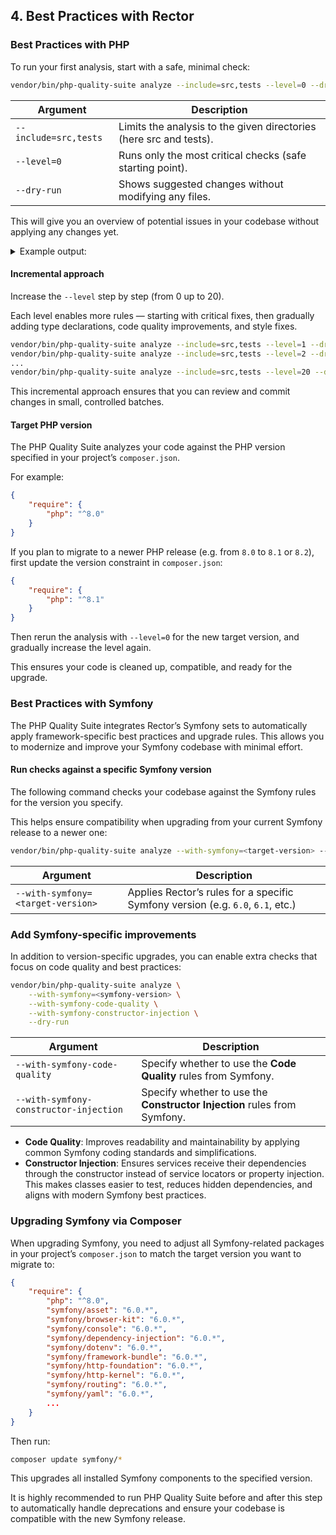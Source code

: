 ## 4. Best Practices with Rector

### Best Practices with PHP

To run your first analysis, start with a safe, minimal check:

```Bash
vendor/bin/php-quality-suite analyze --include=src,tests --level=0 --dry-run
```

| Argument              | Description                                                        |
|-----------------------|--------------------------------------------------------------------|
| `--include=src,tests` | Limits the analysis to the given directories (here src and tests). |
| `--level=0`           | Runs only the most critical checks (safe starting point).          | 
| `--dry-run`           | Shows suggested changes without modifying any files.               |

This will give you an overview of potential issues in your codebase without applying any changes yet.

<details>

<summary>Example output:</summary>

### You can add a header

```bash
Rector Overview
---------------
Rector target PHP version: 8.0.0
Level:                     0
Include paths:             src
Rules:                     N/A


 1/1 [▓▓▓▓▓▓▓▓▓▓▓▓▓▓▓▓▓▓▓▓▓▓▓▓▓▓▓▓] 100%
1 file with changes
===================

1) src/test.php:2

    ---------- begin diff ----------
@@ @@

 final class Test
 {
-    var string $test = 'test';
+    public string $test = 'test';
 }
    ----------- end diff -----------

Applied rules:
 * VarToPublicPropertyRector



 [OK] 1 file would have been changed (dry-run) by Rector
```

</details>

#### Incremental approach

Increase the `--level` step by step (from 0 up to 20).

Each level enables more rules — starting with critical fixes, then gradually adding type declarations, code quality
improvements, and style fixes.

```bash
vendor/bin/php-quality-suite analyze --include=src,tests --level=1 --dry-run
vendor/bin/php-quality-suite analyze --include=src,tests --level=2 --dry-run
...
vendor/bin/php-quality-suite analyze --include=src,tests --level=20 --dry-run
```

This incremental approach ensures that you can review and commit changes in small, controlled batches.

#### Target PHP version

The PHP Quality Suite analyzes your code against the PHP version specified in your project’s `composer.json`.

For example:

```json
{
    "require": {
        "php": "^8.0"
    }
}
```

If you plan to migrate to a newer PHP release (e.g. from `8.0` to `8.1` or `8.2`), first update the version constraint
in `composer.json`:

```json
{
    "require": {
        "php": "^8.1"
    }
}
```

Then rerun the analysis with `--level=0` for the new target version, and gradually increase the level again.

This ensures your code is cleaned up, compatible, and ready for the upgrade.

### Best Practices with Symfony

The PHP Quality Suite integrates Rector’s Symfony sets to automatically apply framework-specific best practices and
upgrade rules. This allows you to modernize and improve your Symfony codebase with minimal effort.

#### Run checks against a specific Symfony version

The following command checks your codebase against the Symfony rules for the version you specify.

This helps ensure compatibility when upgrading from your current Symfony release to a newer one:

```bash
vendor/bin/php-quality-suite analyze --with-symfony=<target-version> --dry-run
```

| Argument                          | Description                                                                     |
|-----------------------------------|---------------------------------------------------------------------------------|
| `--with-symfony=<target-version>` | Applies Rector’s rules for a specific Symfony version (e.g. `6.0`, `6.1`, etc.) |

### Add Symfony-specific improvements

In addition to version-specific upgrades, you can enable extra checks that focus on code quality and best practices:

```bash
vendor/bin/php-quality-suite analyze \
    --with-symfony=<symfony-version> \
    --with-symfony-code-quality \
    --with-symfony-constructor-injection \
    --dry-run
```

| Argument                               | Description                                                              |
|----------------------------------------|--------------------------------------------------------------------------|
| `--with-symfony-code-quality`          | Specify whether to use the **Code Quality** rules from Symfony.          |
| `--with-symfony-constructor-injection` | Specify whether to use the **Constructor Injection** rules from Symfony. |

* **Code Quality**: Improves readability and maintainability by applying common Symfony coding standards and simplifications.
* **Constructor Injection**: Ensures services receive their dependencies through the constructor instead of service locators
  or property injection. This makes classes easier to test, reduces hidden dependencies, and aligns with modern Symfony
  best practices.

### Upgrading Symfony via Composer

When upgrading Symfony, you need to adjust all Symfony-related packages in your project’s `composer.json` to match the
target version you want to migrate to:

```json
{
    "require": {
        "php": "^8.0",
        "symfony/asset": "6.0.*",
        "symfony/browser-kit": "6.0.*",
        "symfony/console": "6.0.*",
        "symfony/dependency-injection": "6.0.*",
        "symfony/dotenv": "6.0.*",
        "symfony/framework-bundle": "6.0.*",
        "symfony/http-foundation": "6.0.*",
        "symfony/http-kernel": "6.0.*",
        "symfony/routing": "6.0.*",
        "symfony/yaml": "6.0.*",
        ...
    }
}
```

Then run:

```bash
composer update symfony/*
```

This upgrades all installed Symfony components to the specified version.

It is highly recommended to run PHP Quality Suite before and after this step to automatically handle deprecations and
ensure your codebase is compatible with the new Symfony release.
